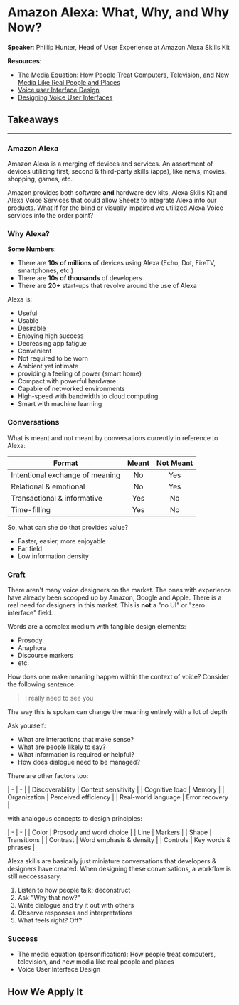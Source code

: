 # Amazon Alexa: What, Why, and Why Now?

__Speaker__: Phillip Hunter, Head of User Experience at Amazon Alexa Skills Kit

__Resources__:

- [The Media Equation: How People Treat Computers, Television, and New Media Like Real People and Places](https://www.amazon.com/Media-Equation-Computers-Television-Lecture/dp/1575860538)
- [Voice user Interface Design](https://www.amazon.com/Voice-Interface-Design-James-Giangola/dp/0321185765)
- [Designing Voice User Interfaces](http://shop.oreilly.com/product/0636920050056.do)

## Takeaways

---

### Amazon Alexa

Amazon Alexa is a merging of devices and services.
An assortment of devices utilizing first, second & third-party skills (apps), like news, movies, shopping, games, etc.

Amazon provides both software __and__ hardware dev kits, Alexa Skills Kit and Alexa Voice Services that could allow Sheetz to integrate Alexa into our products. What if for the blind or visually impaired we utilized Alexa Voice services into the order point?

### Why Alexa?

__Some Numbers__:

- There are __10s of millions__ of devices using Alexa (Echo, Dot, FireTV, smartphones, etc.)
- There are __10s of thousands__ of developers
- There are __20+__ start-ups that revolve around the use of Alexa

Alexa is:

- Useful
- Usable
- Desirable
- Enjoying high success
- Decreasing app fatigue
- Convenient
- Not required to be worn
- Ambient yet intimate
- providing a feeling of power (smart home)
- Compact with powerful hardware
- Capable of networked environments
- High-speed with bandwidth to cloud computing
- Smart with machine learning

### Conversations

What is meant and not meant by conversations currently in reference to Alexa:

| Format | Meant | Not Meant |
| - |:-:|:-:|
| Intentional exchange of meaning | No | Yes |
| Relational & emotional | No | Yes |
| Transactional & informative | Yes | No |
| Time-filling | Yes | No |

So, what can she do that provides value?

- Faster, easier, more enjoyable
- Far field
- Low information density

### Craft

There aren't many voice designers on the market. The ones with experience have already been scooped up by Amazon, Google and Apple. There is a real need for designers in this market. This is __not__ a "no UI" or "zero interface" field.

Words are a complex medium with tangible design elements:

- Prosody
- Anaphora
- Discourse markers
- etc.

How does one make meaning happen within the context of voice? Consider the following sentence:

> I really need to see you

The way this is spoken can change the meaning entirely with a lot of depth

Ask yourself:

- What are interactions that make sense?
- What are people likely to say?
- What information is required or helpful?
- How does dialogue need to be managed?

There are other factors too:

| - | - |
| Discoverability | Context sensitivity |
| Cognitive load | Memory |
| Organization | Perceived efficiency |
| Real-world language | Error recovery |

with analogous concepts to design principles:

| - | - |
| Color | Prosody and word choice |
| Line | Markers |
| Shape | Transitions |
| Contrast | Word emphasis & density |
| Controls | Key words & phrases |

Alexa skills are basically just miniature conversations that developers & designers have created. When designing these conversations, a workflow is still neccessasary.

1. Listen to how people talk; deconstruct
2. Ask "Why that now?"
3. Write dialogue and try it out with others
4. Observe responses and interpretations
5. What feels right? Off?

### Success

- The media equation (personification): How people treat computers, television, and new media like real people and places
- Voice User Interface Design

## How We Apply It